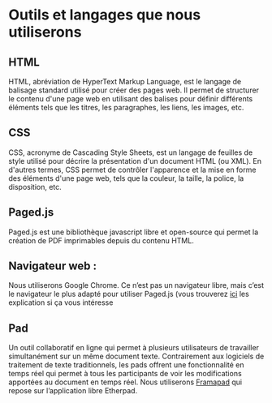 # Outils et langages que nous utiliserons 

## HTML 
HTML, abréviation de HyperText Markup Language, est le langage de balisage standard utilisé pour créer des pages web. 
Il permet de structurer le contenu d'une page web en utilisant des balises pour définir différents éléments tels que les titres, les paragraphes, les liens, les images, etc.

## CSS 
CSS, acronyme de Cascading Style Sheets, est un langage de feuilles de style utilisé pour décrire la présentation d'un document HTML (ou XML). En d'autres termes, CSS permet de contrôler l'apparence et la mise en forme des éléments d'une page web, tels que la couleur, la taille, la police, la disposition, etc.

## Paged.js
Paged.js est une bibliothèque javascript libre et open-source qui permet la création de PDF imprimables depuis du contenu HTML. 

## Navigateur web : 
Nous utiliserons Google Chrome. Ce n’est pas un navigateur libre, mais c’est le navigateur le plus adapté pour utiliser Paged.js (vous trouverez [ici](https://pagedjs.org/documentation/3-w3c-specifications-for-printing/#which-browser-to-use%3F) les explication si ça vous intéresse 

## Pad 
Un outil collaboratif en ligne qui permet à plusieurs utilisateurs de travailler simultanément sur un même document texte. Contrairement aux logiciels de traitement de texte traditionnels, les pads offrent une fonctionnalité en temps réel qui permet à tous les participants de voir les modifications apportées au document en temps réel.
Nous utiliserons [Framapad](https://framapad.org/abc/fr/) qui repose sur l’application libre Etherpad. 



